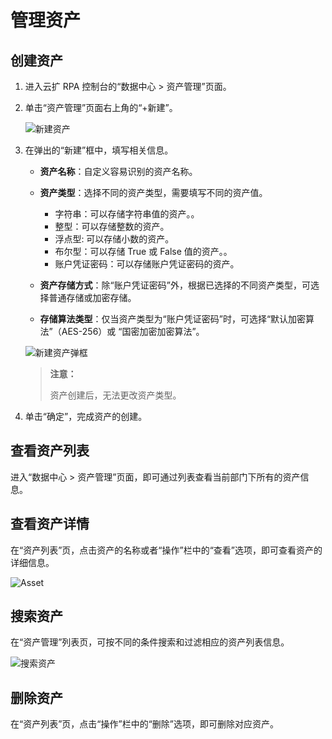 # 管理资产

## 创建资产

1. 进入云扩 RPA 控制台的“数据中心 > 资产管理”页面。
2. 单击“资产管理”页面右上角的“+新建”。

    ![新建资产](https://docimages.blob.core.chinacloudapi.cn/images/HAP/assets20211208.png)

3. 在弹出的“新建”框中，填写相关信息。

    - **资产名称**：自定义容易识别的资产名称。
    - **资产类型**：选择不同的资产类型，需要填写不同的资产值。

        - 字符串：可以存储字符串值的资产。。
        - 整型：可以存储整数的资产。
        - 浮点型: 可以存储小数的资产。
        - 布尔型：可以存储 True 或 False 值的资产。。
        - 账户凭证密码：可以存储账户凭证密码的资产。

    - **资产存储方式**：除“账户凭证密码”外，根据已选择的不同资产类型，可选择普通存储或加密存储。
    - **存储算法类型**：仅当资产类型为“账户凭证密码”时，可选择“默认加密算法”（AES-256）或 “国密加密加密算法”。

    ![新建资产弹框](https://docimages.blob.core.chinacloudapi.cn/images/HAP/testdemo20211208.png)

    > **注意：**
    >
    > 资产创建后，无法更改资产类型。

4. 单击“确定”，完成资产的创建。

## 查看资产列表

进入“数据中心 > 资产管理”页面，即可通过列表查看当前部门下所有的资产信息。

## 查看资产详情

在“资产列表”页，点击资产的名称或者“操作”栏中的“查看”选项，即可查看资产的详细信息。

![Asset](https://docimages.blob.core.chinacloudapi.cn/images/HAP/viewasset20211208.png)

## 搜索资产

在“资产管理”列表页，可按不同的条件搜索和过滤相应的资产列表信息。

![搜索资产](https://docimages.blob.core.chinacloudapi.cn/images/HAP/searchasset20211208.png)

## 删除资产

在“资产列表”页，点击“操作”栏中的“删除”选项，即可删除对应资产。
